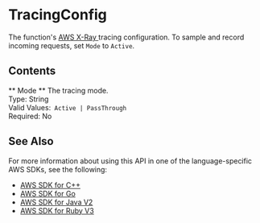 # TracingConfig<a name="API_TracingConfig"></a>

The function's [ AWS X\-Ray ](https://docs.aws.amazon.com/lambda/latest/dg/services-xray.html) tracing configuration\. To sample and record incoming requests, set `Mode` to `Active`\.

## Contents<a name="API_TracingConfig_Contents"></a>

 ** Mode **   <a name="SSS-Type-TracingConfig-Mode"></a>
The tracing mode\.  
Type: String  
Valid Values:` Active | PassThrough`   
Required: No

## See Also<a name="API_TracingConfig_SeeAlso"></a>

For more information about using this API in one of the language\-specific AWS SDKs, see the following:
+  [ AWS SDK for C\+\+](https://docs.aws.amazon.com/goto/SdkForCpp/lambda-2015-03-31/TracingConfig) 
+  [ AWS SDK for Go](https://docs.aws.amazon.com/goto/SdkForGoV1/lambda-2015-03-31/TracingConfig) 
+  [ AWS SDK for Java V2](https://docs.aws.amazon.com/goto/SdkForJavaV2/lambda-2015-03-31/TracingConfig) 
+  [ AWS SDK for Ruby V3](https://docs.aws.amazon.com/goto/SdkForRubyV3/lambda-2015-03-31/TracingConfig) 